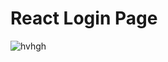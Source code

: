 # React Login Page 

![hvhgh](https://user-images.githubusercontent.com/89706915/170569684-8b164ab7-8e05-436f-88c0-deed04d82923.JPG)





